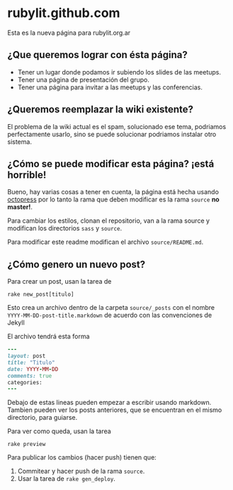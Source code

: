 rubylit.github.com
==================

Esta es la nueva página para rubylit.org.ar

## ¿Que queremos lograr con ésta página? ##

- Tener un lugar donde podamos ir subiendo los slides de las meetups.
- Tener una página de presentación del grupo.
- Tener una página para invitar a las meetups y las conferencias.

## ¿Queremos reemplazar la wiki existente? ##

El problema de la wiki actual es el spam, solucionado ese tema, podriamos
perfectamente usarlo, sino se puede solucionar podriamos instalar otro sistema.

## ¿Cómo se puede modificar esta página? ¡está horrible! ##

Bueno, hay varias cosas a tener en cuenta, la página está hecha usando
[octopress](http://octopress.org/docs/) por lo tanto la rama que deben modificar
es la rama `source` **no master!**.

Para cambiar los estilos, clonan el repositorio, van a la rama source
y modifican los directorios `sass` y `source`.

Para modificar este readme modifican el archivo `source/README.md`.

## ¿Cómo genero un nuevo post?

Para crear un post, usan la tarea de

`rake new_post[titulo]`

Esto crea un archivo dentro de la carpeta `source/_posts` con el nombre
`YYYY-MM-DD-post-title.markdown` de acuerdo con las convenciones de Jekyll

El archivo tendrá esta forma

```ruby
---
layout: post
title: "Titulo"
date: YYYY-MM-DD
comments: true
categories:
---

```
Debajo de estas lineas pueden empezar a escribir usando markdown. Tambien pueden
ver los posts anteriores, que se encuentran en el mismo directorio, para guiarse.

Para ver como queda, usan la tarea

`rake preview`

Para publicar los cambios (hacer push) tienen que:

1. Commitear y hacer push de la rama `source`.
2. Usar la tarea de `rake gen_deploy`.
